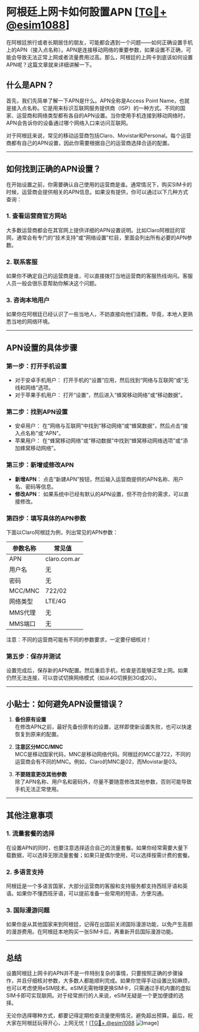 # 阿根廷上网卡如何設置APN [[TG💪+ @esim1088](https://t.me/s/esim1088)]

在阿根廷旅行或者长期居住的朋友，可能都会遇到一个问题——如何正确设置手机上的APN（接入点名称）。APN是连接移动网络的重要参数，如果设置不正确，可能会导致无法正常上网或者流量费用过高。那么，阿根廷的上网卡到底该如何设置APN呢？这篇文章就来详细讲解一下。

## 什么是APN？

首先，我们先简单了解一下APN是什么。APN全称是Access Point Name，也就是接入点名称。它是用来标识互联网服务提供商（ISP）的一种方式。不同的国家、运营商和网络类型都有各自的APN设置。当你使用手机连接到移动网络时，APN会告诉你的设备通过哪个网络入口来访问互联网。

对于阿根廷来说，常见的移动运营商包括Claro、Movistar和Personal。每个运营商都有自己的APN设置，因此你需要根据自己的运营商选择合适的配置。

---

## 如何找到正确的APN设置？

在开始设置之前，你需要确认自己使用的运营商是谁。通常情况下，购买SIM卡的时候，运营商会提供相关的APN信息。如果没有提供，你可以通过以下几种方式查询：

### 1. **查看运营商官方网站**
   大多数运营商都会在其官网上提供详细的APN设置说明。比如Claro阿根廷的官网，通常会有专门的“技术支持”或“网络设置”栏目，里面会列出所有必要的APN参数。

### 2. **联系客服**
   如果你不确定自己的运营商是谁，可以直接拨打当地运营商的客服热线询问。客服人员一般会很乐意帮助你解决这个问题。

### 3. **咨询本地用户**
   如果你在阿根廷已经认识了一些当地人，不妨直接向他们请教。毕竟，本地人更熟悉当地的网络环境。

---

## APN设置的具体步骤

### 第一步：打开手机设置
   - 对于安卓手机用户：
     打开手机的“设置”应用，然后找到“网络与互联网”或“无线和网络”选项。
   - 对于苹果手机用户：
     打开“设置”，然后进入“蜂窝移动网络”或“移动数据”。

### 第二步：找到APN设置
   - 安卓用户：
     在“网络与互联网”中找到“移动网络”或“蜂窝数据”，然后点击“接入点名称”或“APN”。
   - 苹果用户：
     在“蜂窝移动网络”或“移动数据”中找到“蜂窝移动网络选项”或“添加蜂窝移动网络”。

### 第三步：新增或修改APN
   - **新增APN**：
     点击“新建APN”按钮，然后输入运营商提供的APN名称、用户名、密码等信息。
   - **修改APN**：
     如果系统中已经有默认的APN设置，但不符合你的需求，可以直接修改。

### 第四步：填写具体的APN参数
   下面以Claro阿根廷为例，列出常见的APN参数：

   | 参数名称      | 常见值                  |
   |---------------|-------------------------|
   | APN           | claro.com.ar            |
   | 用户名        | 无                      |
   | 密码          | 无                      |
   | MCC/MNC       | 722/02                  |
   | 网络类型      | LTE/4G                  |
   | MMS代理       | 无                      |
   | MMS端口       | 无                      |

   注意：不同的运营商可能有不同的参数要求，一定要仔细核对！

### 第五步：保存并测试
   设置完成后，保存新的APN配置。然后重启手机，检查是否能够正常上网。如果仍然无法连接，可以尝试切换网络模式（如从4G切换到3G或2G）。

---

## 小贴士：如何避免APN设置错误？

1. **备份原有设置**  
   在修改APN之前，最好先备份原有的设置，这样即使新设置失败，也可以快速恢复到原来的配置。

2. **注意区分MCC/MNC**  
   MCC是移动国家代码，MNC是移动网络代码。阿根廷的MCC是722，不同的运营商会有不同的MNC。例如，Claro的MNC是02，而Movistar是03。

3. **不要随意更改其他参数**  
   除了APN名称、用户名和密码外，尽量不要随意修改其他参数，否则可能导致手机无法正常使用。

---

## 其他注意事项

### 1. **流量套餐的选择**
   在设置APN的同时，也要注意选择适合自己的流量套餐。如果你经常需要大量下载数据，可以选择无限流量套餐；如果只是偶尔使用，可以选择按需计费的套餐。

### 2. **多语言支持**
   阿根廷是一个多语言国家，大部分运营商的客服和支持服务都支持西班牙语和英语。如果你不懂西班牙语，可以提前准备一些常用的短语，方便沟通。

### 3. **国际漫游问题**
   如果你是从其他国家来到阿根廷，记得在出国前关闭国际漫游功能，以免产生高额的漫游费用。在阿根廷本地购买一张SIM卡后，再重新开启国际漫游功能。

---

## 总结

设置阿根廷上网卡的APN并不是一件特别复杂的事情，只要按照正确的步骤操作，并且仔细核对参数，大多数人都能顺利完成。如果你觉得手动设置比较麻烦，也可以考虑使用eSIM技术。eSIM无需物理更换SIM卡，只需通过手机内置的虚拟SIM卡即可实现联网。对于经常旅行的人来说，eSIM无疑是一个更加便捷的选择。

无论你选择哪种方式，都要记得定期检查流量使用情况，避免超出预算。最后，祝大家在阿根廷玩得开心，上网无忧！[[TG💪+ @esim1088](https://t.me/s/esim1088) ![Image](https://i.postimg.cc/4NQfJmqS/Snipaste-2025-05-13-00-14-12.png)]
